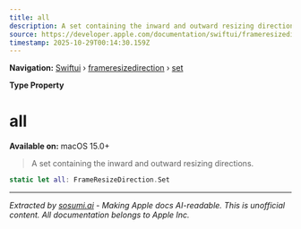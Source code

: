 ```yaml
---
title: all
description: A set containing the inward and outward resizing directions.
source: https://developer.apple.com/documentation/swiftui/frameresizedirection/set/all
timestamp: 2025-10-29T00:14:30.159Z
---
```


**Navigation:** [Swiftui](/documentation/swiftui) › [frameresizedirection](/documentation/swiftui/frameresizedirection) › [set](/documentation/swiftui/frameresizedirection/set)

**Type Property**

# all

**Available on:** macOS 15.0+

> A set containing the inward and outward resizing directions.

```swift
static let all: FrameResizeDirection.Set
```

---

*Extracted by [sosumi.ai](https://sosumi.ai) - Making Apple docs AI-readable.*
*This is unofficial content. All documentation belongs to Apple Inc.*
